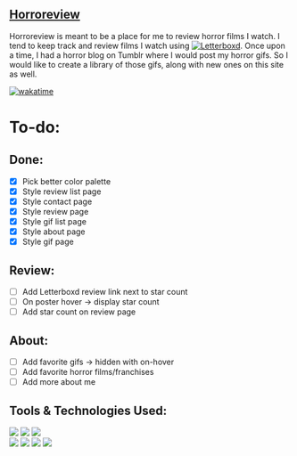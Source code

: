 [Horroreview](https://horroreview.netlify.app/)
---
Horroreview is meant to be a place for me to review horror films I watch. I tend to keep track and review films I watch using [![Letterboxd](https://img.shields.io/badge/-Letterboxd-ffffff?style=flat-square&logo=letterboxd&logoColor=00D735)](https://letterboxd.com/morbidlyocheese/). Once upon a time, I had a horror blog on Tumblr where I would post my horror gifs. So I would like to create a library of those gifs, along with new ones on this site as well.  

[![wakatime](https://wakatime.com/badge/github/morbidlyocheese/horroreview.svg)](https://wakatime.com/badge/github/morbidlyocheese/horroreview)

# To-do:
Done:
---
- [x] Pick better color palette  
- [x] Style review list page  
- [x] Style contact page  
- [x] Style review page  
- [x] Style gif list page  
- [x] Style about page  
- [x] Style gif page  

Review:
---
- [ ] Add Letterboxd review link next to star count  
- [ ] On poster hover → display star count  
- [ ] Add star count on review page  

About:
---
- [ ] Add favorite gifs → hidden with on-hover  
- [ ] Add favorite horror films/franchises  
- [ ] Add more about me  

Tools & Technologies Used:
---
![](https://img.shields.io/badge/-HTML-ffffff?style=flat-square&logo=html5&logoColor=E34F26)
![](https://img.shields.io/badge/-CSS-ffffff?style=flat-square&logo=css3&logoColor=1572B6)
![](https://img.shields.io/badge/-JS-ffffff?style=flat-square&logo=javascript&logoColor=F7DF1E)  
![](https://img.shields.io/badge/-VScode-ffffff?style=flat-square&logo=visual-studio-code&logoColor=007ACC)
![](https://img.shields.io/badge/-Hyper-ffffff?style=flat-square&logo=hyper&logoColor=000000)
![](https://img.shields.io/badge/-Brave-ffffff?style=flat-square&logo=brave&logoColor=FB542B)
![](https://img.shields.io/badge/-Git-ffffff?style=flat-square&logo=git&logoColor=F05032)
